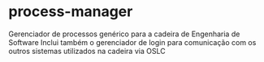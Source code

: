 # process-manager
Gerenciador de processos genérico para a cadeira de Engenharia de Software
Inclui também o gerenciador de login para comunicação com os outros sistemas utilizados na cadeira via OSLC
